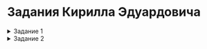 # Задания Кирилла Эдуардовича

<details><summary>Задание 1</summary>

```
# Local .terraform directories
**/.terraform/*
Локальные каталоги .terraform

# .tfstate files
*.tfstate
*.tfstate.*
Игнорирует все файлы с расширением .tfstate.
Игнорирует все файлы, которые начинаются с .tfstate. и имеют любое расширение после точки.

# Crash log files
crash.log
crash.*.log
Игнорирует файлы crash.log и игнорирует файлы которые начинаются на crash. и заканчиваются на .log

# Exclude all .tfvars files, which are likely to contain sensitive data, such as
# password, private keys, and other secrets. These should not be part of version 
# control as they are data points which are potentially sensitive and subject 
# to change depending on the environment.
*.tfvars
*.tfvars.json
# Исключите все файлы .tfvars, которые могут содержать конфиденциальные данные, такие как
# пароли, закрытые ключи и другие секреты. Они не должны быть частью управления версиями 
#, поскольку они являются потенциально конфиденциальными данными и могут 
# изменяться в зависимости от среды.
игнорировать все файлы с расширением .tfvars .tfvars.json

# Ignore override files as they are usually used to override resources locally and so
# are not checked in
override.tf
override.tf.json
*_override.tf
*_override.tf.json
# Игнорируйте файлы переопределения, поскольку они обычно используются для локального переопределения ресурсов и поэтому не регистрируются
игнорировать файлы, а также их расширения override.tf override.tf.json 

# Ignore transient lock info files created by terraform apply
.terraform.tfstate.lock.info
# Игнорировать временные файлы информации о блокировке, созданные terraform apply.
игнорировать файл .terraform.tfstate.lock.info

# Include override files you do wish to add to version control using negated pattern
# !example_override.tf
# Включите файлы переопределений, которые вы хотите добавить в систему контроля версий, используя отрицающий шаблон
исключает игнорирование example_override.tf

# Include tfplan files to ignore the plan output of command: terraform plan -out=tfplan
# example: *tfplan*
# Включите файлы tfplan, чтобы игнорировать результаты выполнения команды: terraform plan -out=tfplan
файлы с расширением или именем tfplan игнорируются 

# Ignore CLI configuration files
.terraformrc
terraform.rc
# Игнорировать конфигурационные файлы CLI 
игнорировать файлы .terraformrc и terraform.rc
```

</details>

<details><summary>Задание 2</summary>

склонировал репозиторий с исходным кодом [terraform](https://github.com/hashicorp/terraform.git) 

Какому тегу соответствует коммит 85024d3?
-
командой **git show 85024d3** нашел нужный тег

```
85024d3100 (tag: v0.12.23) v0.12.23
```
Сколько родителей у коммита b8d720? Напишите их хеши.
-

помощью команды **git show b8d720** нахожу 2 родительских коммит следовательно это мержкоммит 

```
56cd7859e0 
9ea88f22fc 
```

Перечислите хеши и комментарии всех коммитов, которые были сделаны между тегами v0.12.23 и v0.12.24.
-
командой **git log --oneline v0.12.23 v0.12.24**
```
33ff1c03bb (tag: v0.12.24) v0.12.24
b14b74c493 [Website] vmc provider links
3f235065b9 Update CHANGELOG.md
6ae64e247b registry: Fix panic when server is unreachable
5c619ca1ba website: Remove links to the getting started guide's old location
06275647e2 Update CHANGELOG.md
d5f9411f51 command: Fix bug when using terraform login on Windows
4b6d06cc5d Update CHANGELOG.md
dd01a35078 Update CHANGELOG.md
225466bc3e Cleanup after v0.12.23 release
```



